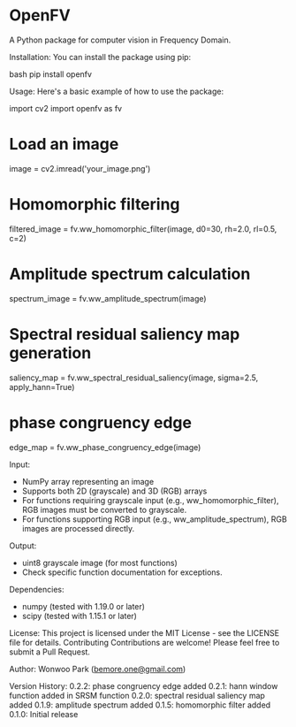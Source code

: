 # OpenFV

A Python package for computer vision in Frequency Domain.

Installation:
You can install the package using pip:

bash
pip install openfv

Usage:
Here's a basic example of how to use the package:

import cv2
import openfv as fv

# Load an image
image = cv2.imread('your_image.png')

# Homomorphic filtering
filtered_image = fv.ww_homomorphic_filter(image, d0=30, rh=2.0, rl=0.5, c=2)

# Amplitude spectrum calculation
spectrum_image = fv.ww_amplitude_spectrum(image)

# Spectral residual saliency map generation
saliency_map = fv.ww_spectral_residual_saliency(image, sigma=2.5, apply_hann=True)

# phase congruency edge
edge_map = fv.ww_phase_congruency_edge(image)


Input:
- NumPy array representing an image
- Supports both 2D (grayscale) and 3D (RGB) arrays
- For functions requiring grayscale input (e.g., ww_homomorphic_filter), RGB images must be converted to grayscale.
- For functions supporting RGB input (e.g., ww_amplitude_spectrum), RGB images are processed directly.

Output:
- uint8 grayscale image (for most functions)
- Check specific function documentation for exceptions.

Dependencies:
- numpy (tested with 1.19.0 or later)
- scipy (tested with 1.15.1 or later)

License:
This project is licensed under the MIT License - see the LICENSE file for details.
Contributing
Contributions are welcome! Please feel free to submit a Pull Request.

Author:
Wonwoo Park (bemore.one@gmail.com)

Version History:
0.2.2: phase congruency edge added
0.2.1: hann window function added in SRSM function
0.2.0: spectral residual saliency map added
0.1.9: amplitude spectrum added
0.1.5: homomorphic filter added
0.1.0: Initial release